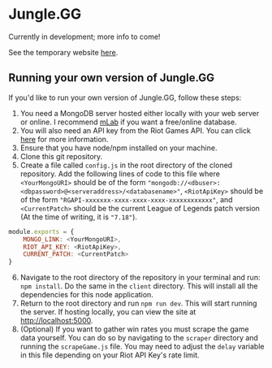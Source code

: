 # Jungle.GG


Currently in development; more info to come! 

See the temporary website [here](http://jungle-gg.herokuapp.com).

## Running your own version of Jungle.GG
If you'd like to run your own version of Jungle.GG, follow these steps:

1. You need a MongoDB server hosted either locally with your web server or online. I recommend [mLab](https://mlab.com/) if you want a free/online database.
2. You will also need an API key from the Riot Games API. You can click [here](https://developer.riotgames.com/) for more information.
3. Ensure that you have node/npm installed on your machine.
4. Clone this git repository. 
5. Create a file called `config.js` in the root directory of the cloned repository. Add the following lines of code to this file where `<YourMongoURI>` should be of the form `"mongodb://<dbuser>:<dbpassword>@<serveraddress>/<databasename>"`, `<RiotApiKey>` should be of the form `"RGAPI-xxxxxxx-xxxx-xxxx-xxxx-xxxxxxxxxxxx"`, and `<CurrentPatch>` should be the current League of Legends patch version (At the time of writing, it is `"7.18"`).
```javascript
module.exports = {
    MONGO_LINK: <YourMongoURI>,
    RIOT_API_KEY: <RiotApiKey>,
    CURRENT_PATCH: <CurrentPatch>   
}
```

6. Navigate to the root directory of the repository in your terminal and run: `npm install`. Do the same in the `client` directory. This will install all the dependencies for this node application.
7. Return to the root directory and run `npm run dev`. This will start running the server. If hosting locally, you can view the site at [http://localhost:5000](http://localhost:5000).
8. (Optional) If you want to gather win rates you must scrape the game data yourself. You can do so by navigating to the `scraper` directory and running the `scrapeGame.js` file. You may need to adjust the `delay` variable in this file depending on your Riot API Key's rate limit. 
